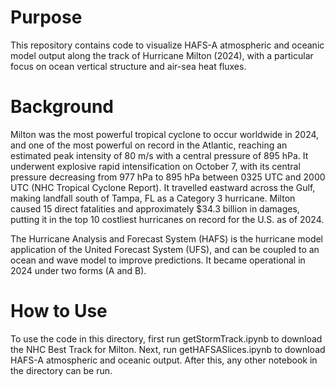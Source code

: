 # Purpose
This repository contains code to visualize HAFS-A atmospheric and oceanic model output along the track of Hurricane Milton (2024), with a particular focus on ocean vertical structure and air-sea heat fluxes.  
# Background
Milton was the most powerful tropical cyclone to occur worldwide in 2024, and one of the most powerful on record in the Atlantic, reaching an estimated peak intensity of 80 m/s with a central pressure of 895 hPa. It underwent explosive rapid intensification on October 7, with its central pressure decreasing from 977 hPa to 895 hPa between 0325 UTC and 2000 UTC (NHC Tropical Cyclone Report). It travelled eastward across the Gulf, making landfall south of Tampa, FL as a Category 3 hurricane. Milton caused 15 direct fatalities and approximately $34.3 billion in damages, putting it in the top 10 costliest hurricanes on record for the U.S. as of 2024.

The Hurricane Analysis and Forecast System (HAFS) is the hurricane model application of the United Forecast System (UFS), and can be coupled to an ocean and wave model to improve predictions. It became operational in 2024 under two forms (A and B).
# How to Use
To use the code in this directory, first run getStormTrack.ipynb to download the NHC Best Track for Milton. Next, run getHAFSASlices.ipynb to download HAFS-A atmospheric and oceanic output. After this, any other notebook in the directory can be run.
